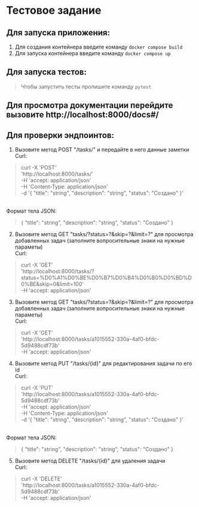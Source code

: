 # Тестовое задание

## Для запуска приложения:

1. Для создания контейнера введите команду ``docker compose build``
2. Для запуска контейнера введите команду ``docker compose up``

## Для запуска тестов:

> Чтобы запустить тесты пропишите команду `pytest`

## Для просмотра документации перейдите вызовите http://localhost:8000/docs#/

## Для проверки эндпоинтов:

1. Вызовите метод POST "/tasks/" и передайте в него данные заметки
   <br>Curl:

> curl -X 'POST' \
'http://localhost:8000/tasks/' \
> -H 'accept: application/json' \
> -H 'Content-Type: application/json' \
> -d '{
"title": "string",
"description": "string",
"status": "Создано"
> }'
>
<br>Формат тела JSON:
> {
"title": "string",
"description": "string",
"status": "Создано"
> }
>

2. Вызовите метод GET "tasks/?status=?&skip=?&limit=?" для просмотра добавленных задач (заполните вопросительные знаки
   на нужные параметы)
   <br>Curl:

> curl -X 'GET' \
'http://localhost:8000/tasks/?status=%D0%A1%D0%BE%D0%B7%D0%B4%D0%B0%D0%BD%D0%BE&skip=0&limit=100' \
> -H 'accept: application/json'
>
>

3. Вызовите метод GET "tasks/?status=?&skip=?&limit=?" для просмотра добавленных задач (заполните вопросительные знаки
   на нужные параметы)
   <br>Curl:

> curl -X 'GET' \
'http://localhost:8000/tasks/a1015552-330a-4af0-bfdc-5d9488cdf73b' \
> -H 'accept: application/json'
>

4. Вызовите метод PUT "/tasks/{id}" для редактирования задачи по его id
   <br>Curl:

> curl -X 'PUT' \
'http://localhost:8000/tasks/a1015552-330a-4af0-bfdc-5d9488cdf73b' \
> -H 'accept: application/json' \
> -H 'Content-Type: application/json' \
> -d '{
"title": "string",
"description": "string",
"status": "Создано"
> }'
>
<br>Формат тела JSON:
> {
"title": "string",
"description": "string",
"status": "Создано"
> }
>

5. Вызовите метод DELETE "/tasks/{id}" для удаления задачи
   <br>Curl:

> curl -X 'DELETE' \
'http://localhost:8000/tasks/a1015552-330a-4af0-bfdc-5d9488cdf73b' \
> -H 'accept: application/json'
>
